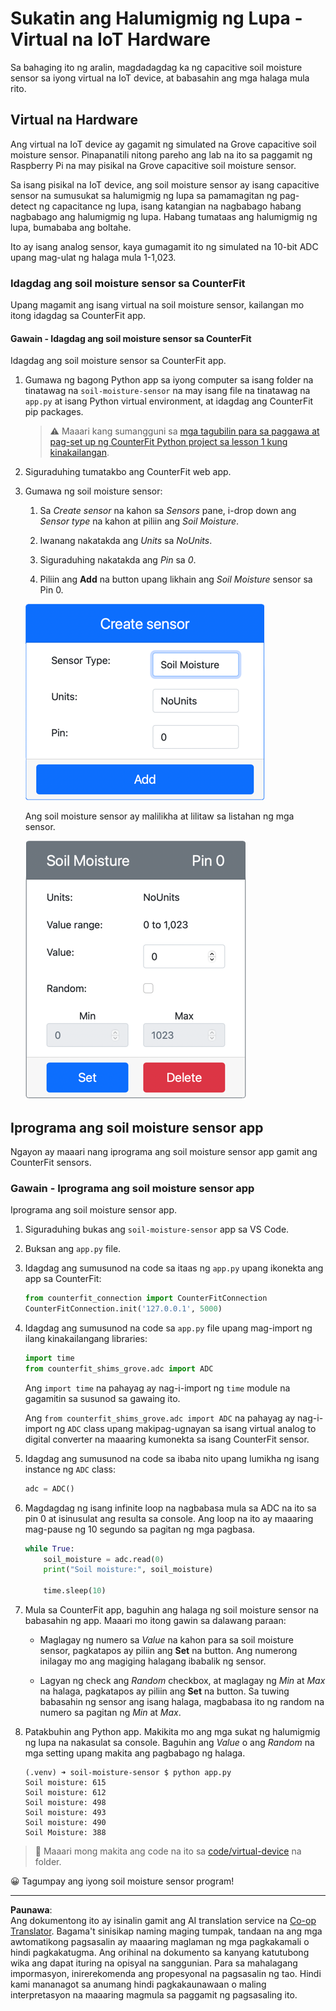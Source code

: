 <!--
CO_OP_TRANSLATOR_METADATA:
{
  "original_hash": "2bf65f162bcebd35fbcba5fd245afac4",
  "translation_date": "2025-08-27T21:56:14+00:00",
  "source_file": "2-farm/lessons/2-detect-soil-moisture/virtual-device-soil-moisture.md",
  "language_code": "tl"
}
-->
# Sukatin ang Halumigmig ng Lupa - Virtual na IoT Hardware

Sa bahaging ito ng aralin, magdadagdag ka ng capacitive soil moisture sensor sa iyong virtual na IoT device, at babasahin ang mga halaga mula rito.

## Virtual na Hardware

Ang virtual na IoT device ay gagamit ng simulated na Grove capacitive soil moisture sensor. Pinapanatili nitong pareho ang lab na ito sa paggamit ng Raspberry Pi na may pisikal na Grove capacitive soil moisture sensor.

Sa isang pisikal na IoT device, ang soil moisture sensor ay isang capacitive sensor na sumusukat sa halumigmig ng lupa sa pamamagitan ng pag-detect ng capacitance ng lupa, isang katangian na nagbabago habang nagbabago ang halumigmig ng lupa. Habang tumataas ang halumigmig ng lupa, bumababa ang boltahe.

Ito ay isang analog sensor, kaya gumagamit ito ng simulated na 10-bit ADC upang mag-ulat ng halaga mula 1-1,023.

### Idagdag ang soil moisture sensor sa CounterFit

Upang magamit ang isang virtual na soil moisture sensor, kailangan mo itong idagdag sa CounterFit app.

#### Gawain - Idagdag ang soil moisture sensor sa CounterFit

Idagdag ang soil moisture sensor sa CounterFit app.

1. Gumawa ng bagong Python app sa iyong computer sa isang folder na tinatawag na `soil-moisture-sensor` na may isang file na tinatawag na `app.py` at isang Python virtual environment, at idagdag ang CounterFit pip packages.

    > ⚠️ Maaari kang sumangguni sa [mga tagubilin para sa paggawa at pag-set up ng CounterFit Python project sa lesson 1 kung kinakailangan](../../../1-getting-started/lessons/1-introduction-to-iot/virtual-device.md).

1. Siguraduhing tumatakbo ang CounterFit web app.

1. Gumawa ng soil moisture sensor:

    1. Sa *Create sensor* na kahon sa *Sensors* pane, i-drop down ang *Sensor type* na kahon at piliin ang *Soil Moisture*.

    1. Iwanang nakatakda ang *Units* sa *NoUnits*.

    1. Siguraduhing nakatakda ang *Pin* sa *0*.

    1. Piliin ang **Add** na button upang likhain ang *Soil Moisture* sensor sa Pin 0.

    ![Mga setting ng soil moisture sensor](../../../../../translated_images/counterfit-create-soil-moisture-sensor.35266135a5e0ae68b29a684d7db0d2933a8098b2307d197f7c71577b724603aa.tl.png)

    Ang soil moisture sensor ay malilikha at lilitaw sa listahan ng mga sensor.

    ![Nalikha ang soil moisture sensor](../../../../../translated_images/counterfit-soil-moisture-sensor.81742b2de0e9de60a3b3b9a2ff8ecc686d428eb6d71820f27a693be26e5aceee.tl.png)

## Iprograma ang soil moisture sensor app

Ngayon ay maaari nang iprograma ang soil moisture sensor app gamit ang CounterFit sensors.

### Gawain - Iprograma ang soil moisture sensor app

Iprograma ang soil moisture sensor app.

1. Siguraduhing bukas ang `soil-moisture-sensor` app sa VS Code.

1. Buksan ang `app.py` file.

1. Idagdag ang sumusunod na code sa itaas ng `app.py` upang ikonekta ang app sa CounterFit:

    ```python
    from counterfit_connection import CounterFitConnection
    CounterFitConnection.init('127.0.0.1', 5000)
    ```

1. Idagdag ang sumusunod na code sa `app.py` file upang mag-import ng ilang kinakailangang libraries:

    ```python
    import time
    from counterfit_shims_grove.adc import ADC
    ```

    Ang `import time` na pahayag ay nag-i-import ng `time` module na gagamitin sa susunod sa gawaing ito.

    Ang `from counterfit_shims_grove.adc import ADC` na pahayag ay nag-i-import ng `ADC` class upang makipag-ugnayan sa isang virtual analog to digital converter na maaaring kumonekta sa isang CounterFit sensor.

1. Idagdag ang sumusunod na code sa ibaba nito upang lumikha ng isang instance ng `ADC` class:

    ```python
    adc = ADC()
    ```

1. Magdagdag ng isang infinite loop na nagbabasa mula sa ADC na ito sa pin 0 at isinusulat ang resulta sa console. Ang loop na ito ay maaaring mag-pause ng 10 segundo sa pagitan ng mga pagbasa.

    ```python
    while True:
        soil_moisture = adc.read(0)
        print("Soil moisture:", soil_moisture)
    
        time.sleep(10)
    ```

1. Mula sa CounterFit app, baguhin ang halaga ng soil moisture sensor na babasahin ng app. Maaari mo itong gawin sa dalawang paraan:

    * Maglagay ng numero sa *Value* na kahon para sa soil moisture sensor, pagkatapos ay piliin ang **Set** na button. Ang numerong inilagay mo ang magiging halagang ibabalik ng sensor.

    * Lagyan ng check ang *Random* checkbox, at maglagay ng *Min* at *Max* na halaga, pagkatapos ay piliin ang **Set** na button. Sa tuwing babasahin ng sensor ang isang halaga, magbabasa ito ng random na numero sa pagitan ng *Min* at *Max*.

1. Patakbuhin ang Python app. Makikita mo ang mga sukat ng halumigmig ng lupa na nakasulat sa console. Baguhin ang *Value* o ang *Random* na mga setting upang makita ang pagbabago ng halaga.

    ```output
    (.venv) ➜ soil-moisture-sensor $ python app.py 
    Soil moisture: 615
    Soil moisture: 612
    Soil moisture: 498
    Soil moisture: 493
    Soil moisture: 490
    Soil Moisture: 388
    ```

> 💁 Maaari mong makita ang code na ito sa [code/virtual-device](../../../../../2-farm/lessons/2-detect-soil-moisture/code/virtual-device) na folder.

😀 Tagumpay ang iyong soil moisture sensor program!

---

**Paunawa**:  
Ang dokumentong ito ay isinalin gamit ang AI translation service na [Co-op Translator](https://github.com/Azure/co-op-translator). Bagama't sinisikap naming maging tumpak, tandaan na ang mga awtomatikong pagsasalin ay maaaring maglaman ng mga pagkakamali o hindi pagkakatugma. Ang orihinal na dokumento sa kanyang katutubong wika ang dapat ituring na opisyal na sanggunian. Para sa mahalagang impormasyon, inirerekomenda ang propesyonal na pagsasalin ng tao. Hindi kami mananagot sa anumang hindi pagkakaunawaan o maling interpretasyon na maaaring magmula sa paggamit ng pagsasaling ito.